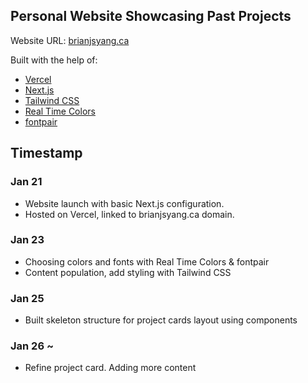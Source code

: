 <!-- This is a [Next.js](https://nextjs.org/) project bootstrapped with [`create-next-app`](https://github.com/vercel/next.js/tree/canary/packages/create-next-app).

## Getting Started

First, run the development server:

```bash
npm run dev
# or
yarn dev
# or
pnpm dev
# or
bun dev
```

Open [http://localhost:3000](http://localhost:3000) with your browser to see the result.

You can start editing the page by modifying `app/page.tsx`. The page auto-updates as you edit the file.

This project uses [`next/font`](https://nextjs.org/docs/basic-features/font-optimization) to automatically optimize and load Inter, a custom Google Font.

## Learn More

To learn more about Next.js, take a look at the following resources:

- [Next.js Documentation](https://nextjs.org/docs) - learn about Next.js features and API.
- [Learn Next.js](https://nextjs.org/learn) - an interactive Next.js tutorial.

You can check out [the Next.js GitHub repository](https://github.com/vercel/next.js/) - your feedback and contributions are welcome!

## Deploy on Vercel

The easiest way to deploy your Next.js app is to use the [Vercel Platform](https://vercel.com/new?utm_medium=default-template&filter=next.js&utm_source=create-next-app&utm_campaign=create-next-app-readme) from the creators of Next.js.

Check out our [Next.js deployment documentation](https://nextjs.org/docs/deployment) for more details. -->
## Personal Website Showcasing Past Projects

Website URL: [brianjsyang.ca](https://www.brianjsyang.ca)


Built with the help of:
- [Vercel](https://vercel.com/)
- [Next.js](https://nextjs.org/)
- [Tailwind CSS](https://tailwindcss.com/)
- [Real Time Colors](https://realtimecolors.com/)
- [fontpair](https://www.fontpair.co/)


## Timestamp

### Jan 21
- Website launch with basic Next.js configuration.
- Hosted on Vercel, linked to brianjsyang.ca domain.

### Jan 23
- Choosing colors and fonts with Real Time Colors & fontpair
- Content population, add styling with Tailwind CSS

### Jan 25
- Built skeleton structure for project cards layout using components

### Jan 26 ~
- Refine project card. Adding more content
